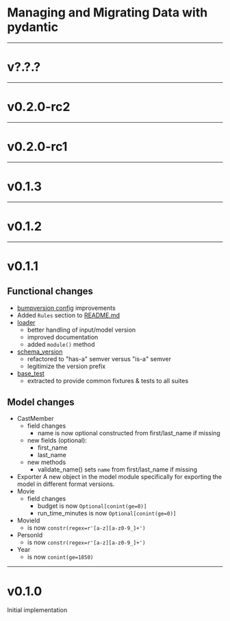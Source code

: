 # Managing and Migrating Data with pydantic

---

# v?.?.?

---

# v0.2.0-rc2

---

# v0.2.0-rc1

---

# v0.1.3

---

# v0.1.2

---

# v0.1.1

## Functional changes

- [bumpversion config](.bumpversion.cfg) improvements
- Added `Rules` section to [README.md](README.md)
- [loader](src/aktorz/model/loader.py)
  - better handling of input/model version
  - improved documentation
  - added `module()` method
- [schema_version](src/aktorz/model/schema_version.py)
  - refactored to "has-a" semver versus "is-a" semver
  - legitimize the version prefix
- [base_test](tests/base_test.py)
  - extracted to provide common fixtures & tests to all suites

## Model changes

- CastMember
  - field changes
    - name is now optional
      constructed from first/last_name if missing
  - new fields (optional):
    - first_name
    - last_name
  - new methods
    - validate_name() sets `name` from first/last_name if missing
- Exporter
  A new object in the model module specifically for exporting the model in different format versions.
- Movie
  - field changes
    - budget is now `Optional[conint(ge=0)]`
    - run_time_minutes is now `Optional[conint(ge=0)]`
- MovieId
  - is now `constr(regex=r'[a-z][a-z0-9_]+')`
- PersonId
  - is now `constr(regex=r'[a-z][a-z0-9_]+')`
- Year
  - is now `conint(ge=1850)`

---

# v0.1.0

Initial implementation
